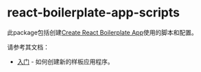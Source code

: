 # react-boilerplate-app-scripts

此package包括创建[Create React Boilerplate App](https://github.com/dog-days/create-react-boilerplate-app)使用的脚本和配置。

请参考其文档：

- [入门](https://github.com/dog-days/create-react-boilerplate-app/blob/master/README-zh_CN.md#入门) - 如何创建新的样板应用程序。